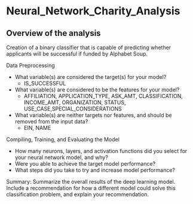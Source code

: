 # Neural_Network_Charity_Analysis

## Overview of the analysis
Creation of a binary classifier that is capable of predicting whether applicants will be successful if funded by Alphabet Soup.

Data Preprocessing
- What variable(s) are considered the target(s) for your model? 
  - IS_SUCCESSFUL
- What variable(s) are considered to be the features for your model?
  - AFFILIATION, APPLICATION_TYPE, ASK_AMT, CLASSIFICATION, INCOME_AMT, ORGANIZATION, STATUS, USE_CASE,SPECIAL_CONSIDERATIONS
- What variable(s) are neither targets nor features, and should be removed from the input data?
  - EIN, NAME 

Compiling, Training, and Evaluating the Model
- How many neurons, layers, and activation functions did you select for your neural network model, and why?
- Were you able to achieve the target model performance?
- What steps did you take to try and increase model performance?

Summary: Summarize the overall results of the deep learning model. Include a recommendation for how a different model could solve this classification problem, and explain your recommendation.
